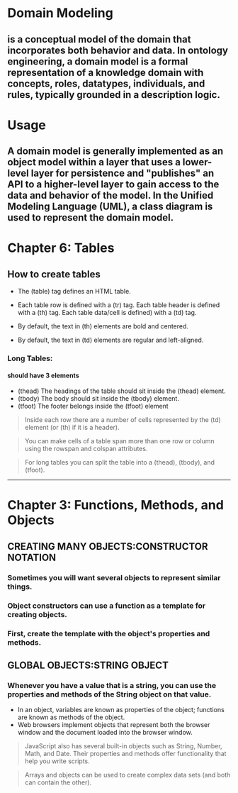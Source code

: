 # Domain Modeling
## is a conceptual model of the domain that incorporates both behavior and data. In ontology engineering, a domain model is a formal representation of a knowledge domain with concepts, roles, datatypes, individuals, and rules, typically grounded in a description logic.
# Usage
## A domain model is generally implemented as an object model within a layer that uses a lower-level layer for persistence and "publishes" an API to a higher-level layer to gain access to the data and behavior of the model. In the Unified Modeling Language (UML), a class diagram is used to represent the domain model.

# Chapter 6: Tables
## How to create tables
- The (table) tag defines an HTML table.

- Each table row is defined with a (tr) tag. Each table header is defined with a (th) tag. Each table data/cell is defined) with a (td) tag.

- By default, the text in (th) elements are bold and centered.

- By default, the text in (td) elements are regular and left-aligned.

### Long Tables:
#### should have 3 elements
- (thead)
The headings of the table should
sit inside the (thead) element.
- (tbody)
The body should sit inside the
(tbody) element.
- (tfoot)
The footer belongs inside the
(tfoot) element


> Inside each row there are a number of cells
represented by the (td) element (or (th) if it is a
header).

> You can make cells of a table span more than one row
or column using the rowspan and colspan attributes.

> For long tables you can split the table into a (thead),
(tbody), and (tfoot).
<hr>


# Chapter 3: Functions, Methods, and Objects
## CREATING MANY OBJECTS:CONSTRUCTOR NOTATION 
### Sometimes you will want several objects to represent similar things.
### Object constructors can use a function as a template for creating objects.
### First, create the template with the object's properties and methods. 

## GLOBAL OBJECTS:STRING OBJECT
### Whenever you have a value that is a string, you can use the properties and methods of the String object on that value.

- In an object, variables are known as properties of the
object; functions are known as methods of the object.
- Web browsers implement objects that represent both
the browser window and the document loaded into the
browser window.

>JavaScript also has several built-in objects such as
String, Number, Math, and Date. Their properties and
methods offer functionality that help you write scripts.

>Arrays and objects can be used to create complex data
sets (and both can contain the other). 




